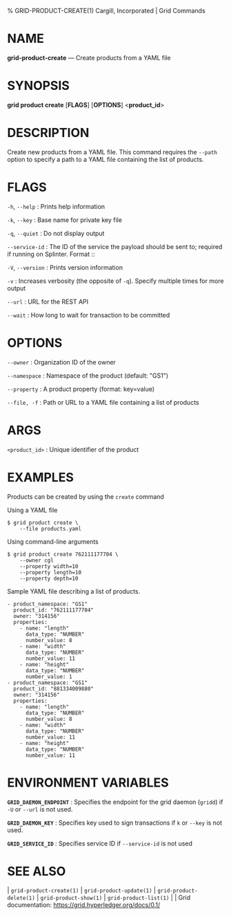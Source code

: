 % GRID-PRODUCT-CREATE(1) Cargill, Incorporated | Grid Commands
<!--
  Copyright 2018-2020 Cargill Incorporated
  Licensed under Creative Commons Attribution 4.0 International License
  https://creativecommons.org/licenses/by/4.0/
-->

NAME
====

**grid-product-create** — Create products from a YAML file

SYNOPSIS
========

**grid product create** \[**FLAGS**\] \[**OPTIONS**\] <**product_id**>

DESCRIPTION
===========

Create new products from a YAML file. This command requires the `--path` option to
specify a path to a YAML file containing the list of products.

FLAGS
=====

`-h`, `--help`
: Prints help information

`-k`, `--key`
: Base name for private key file

`-q`, `--quiet`
: Do not display output

`--service-id`
: The ID of the service the payload should be sent to; required if running on
  Splinter. Format <circuit-id>::<service-id>

`-V`, `--version`
: Prints version information

`-v`
: Increases verbosity (the opposite of `-q`). Specify multiple times for more
  output

`--url`
: URL for the REST API

`--wait`
: How long to wait for transaction to be committed

OPTIONS
=======

`--owner`
: Organization ID of the owner

`--namespace`
: Namespace of the product (default: "GS1")

`--property`
: A product property (format: key=value)

`--file, -f`
: Path or URL to a YAML file containing a list of products

ARGS
====

`<product_id>`
: Unique identifier of the product

EXAMPLES
========

Products can be created by using the `create` command

Using a YAML file
```
$ grid product create \
    --file products.yaml
```

Using command-line arguments
```
$ grid product create 762111177704 \
    --owner cgl
    --property width=10
    --property length=10
    --property depth=10
```

Sample YAML file describing a list of products.

```
- product_namespace: "GS1"
  product_id: "762111177704"
  owner: "314156"
  properties:
    - name: "length"
      data_type: "NUMBER"
      number_value: 8
    - name: "width"
      data_type: "NUMBER"
      number_value: 11
    - name: "height"
      data_type: "NUMBER"
      number_value: 1
- product_namespace: "GS1"
  product_id: "881334009880"
  owner: "314156"
  properties:
    - name: "length"
      data_type: "NUMBER"
      number_value: 8
    - name: "width"
      data_type: "NUMBER"
      number_value: 11
    - name: "height"
      data_type: "NUMBER"
      number_value: 11
```

ENVIRONMENT VARIABLES
=====================

**`GRID_DAEMON_ENDPOINT`**
: Specifies the endpoint for the grid daemon (`gridd`)
  if `-U` or `--url` is not used.

**`GRID_DAEMON_KEY`**
: Specifies key used to sign transactions if `k` or `--key`
  is not used.

**`GRID_SERVICE_ID`**
: Specifies service ID if `--service-id` is not used

SEE ALSO
========
| `grid-product-create(1)`
| `grid-product-update(1)`
| `grid-product-delete(1)`
| `grid-product-show(1)`
| `grid-product-list(1)`
|
| Grid documentation: https://grid.hyperledger.org/docs/0.1/
